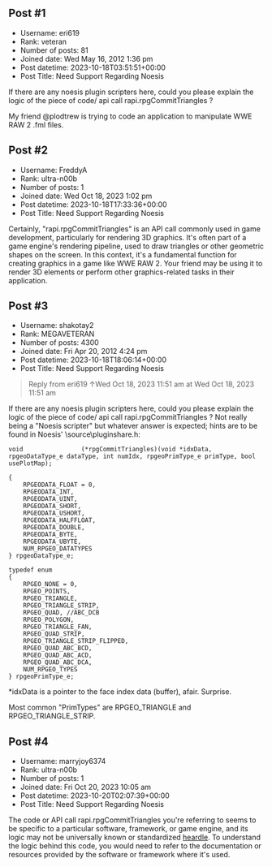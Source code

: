 ## Post #1
- Username: eri619
- Rank: veteran
- Number of posts: 81
- Joined date: Wed May 16, 2012 1:36 pm
- Post datetime: 2023-10-18T03:51:51+00:00
- Post Title: Need Support Regarding Noesis

If there are any noesis plugin scripters here, could you please explain the logic of the piece of code/ api call
rapi.rpgCommitTriangles ?

My friend @plodtrew is trying to code an application to manipulate WWE RAW 2 .fml files.
## Post #2
- Username: FreddyA
- Rank: ultra-n00b
- Number of posts: 1
- Joined date: Wed Oct 18, 2023 1:02 pm
- Post datetime: 2023-10-18T17:33:36+00:00
- Post Title: Need Support Regarding Noesis

Certainly, "rapi.rpgCommitTriangles" is an API call commonly used in game development, particularly for rendering 3D graphics. It's often part of a game engine's rendering pipeline, used to draw triangles or other geometric shapes on the screen. In this context, it's a fundamental function for creating graphics in a game like WWE RAW 2. Your friend may be using it to render 3D elements or perform other graphics-related tasks in their application.
## Post #3
- Username: shakotay2
- Rank: MEGAVETERAN
- Number of posts: 4300
- Joined date: Fri Apr 20, 2012 4:24 pm
- Post datetime: 2023-10-18T18:06:14+00:00
- Post Title: Need Support Regarding Noesis

> Reply from eri619 ↑Wed Oct 18, 2023 11:51 am at Wed Oct 18, 2023 11:51 am
>
> 
If there are any noesis plugin scripters here, could you please explain the logic of the piece of code/ api call
rapi.rpgCommitTriangles ?
Not really being a "Noesis scripter" but whatever answer is expected; hints are to be found in Noesis' \source\pluginshare.h:

	void				(*rpgCommitTriangles)(void *idxData, rpgeoDataType_e dataType, int numIdx, rpgeoPrimType_e primType, bool usePlotMap);

```
{
	RPGEODATA_FLOAT = 0,
	RPGEODATA_INT,
	RPGEODATA_UINT,
	RPGEODATA_SHORT,
	RPGEODATA_USHORT,
	RPGEODATA_HALFFLOAT,
	RPGEODATA_DOUBLE,
	RPGEODATA_BYTE,
	RPGEODATA_UBYTE,
	NUM_RPGEO_DATATYPES
} rpgeoDataType_e;

typedef enum
{
	RPGEO_NONE = 0,
	RPGEO_POINTS,
	RPGEO_TRIANGLE,
	RPGEO_TRIANGLE_STRIP,
	RPGEO_QUAD, //ABC_DCB
	RPGEO_POLYGON,
	RPGEO_TRIANGLE_FAN,
	RPGEO_QUAD_STRIP,
	RPGEO_TRIANGLE_STRIP_FLIPPED,
	RPGEO_QUAD_ABC_BCD,
	RPGEO_QUAD_ABC_ACD,
	RPGEO_QUAD_ABC_DCA,
	NUM_RPGEO_TYPES
} rpgeoPrimType_e;
```


*idxData is a pointer to the face index data (buffer), afair. Surprise. 

Most common "PrimTypes" are RPGEO_TRIANGLE and RPGEO_TRIANGLE_STRIP.
## Post #4
- Username: marryjoy6374
- Rank: ultra-n00b
- Number of posts: 1
- Joined date: Fri Oct 20, 2023 10:05 am
- Post datetime: 2023-10-20T02:07:39+00:00
- Post Title: Need Support Regarding Noesis

The code or API call rapi.rpgCommitTriangles you're referring to seems to be specific to a particular software, framework, or game engine, and its logic may not be universally known or standardized [heardle](https://heardlewordle.io/). To understand the logic behind this code, you would need to refer to the documentation or resources provided by the software or framework where it's used.
